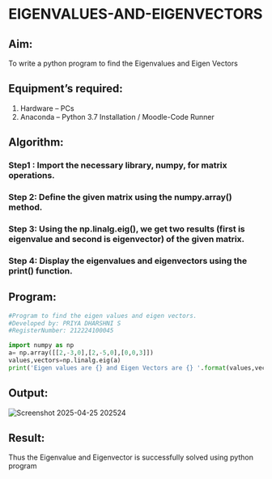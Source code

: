 # EIGENVALUES-AND-EIGENVECTORS
## Aim:
To write a python program to find the Eigenvalues and Eigen Vectors
## Equipment’s required:
1. 	Hardware – PCs
2. 	Anaconda – Python 3.7 Installation / Moodle-Code Runner
## Algorithm:
### Step1 : Import the necessary library, numpy, for matrix operations.
 ### Step 2: Define the given matrix using the numpy.array() method.
 ### Step 3: Using the np.linalg.eig(), we get two results (first is eigenvalue and second is eigenvector) of the given matrix.
 ### Step 4: Display the eigenvalues and eigenvectors using the print() function.

## Program:
```python
#Program to find the eigen values and eigen vectors.
#Developed by: PRIYA DHARSHNI S
#RegisterNumber: 212224100045

import numpy as np
a= np.array([[2,-3,0],[2,-5,0],[0,0,3]])
values,vectors=np.linalg.eig(a)
print('Eigen values are {} and Eigen Vectors are {} '.format(values,vectors))
```

## Output:
![Screenshot 2025-04-25 202524](https://github.com/user-attachments/assets/862dcd71-8120-4003-8550-b3033ee2bac1)

## Result:
Thus the Eigenvalue and Eigenvector is successfully solved using python program
